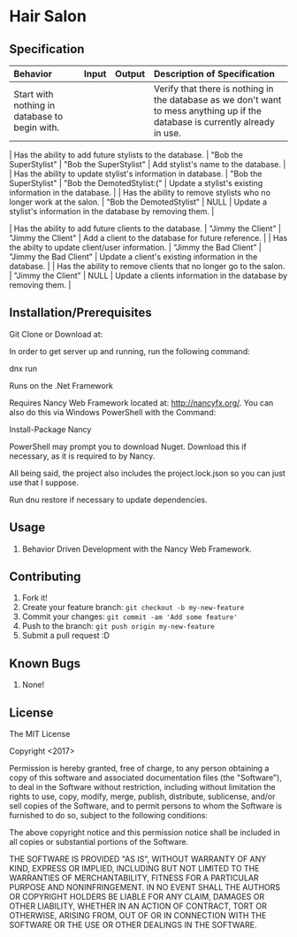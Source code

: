 # Hair Salon

## Specification

| Behavior | Input | Output | Description of Specification |
| :-------------     | :------------- | :------------- | :------------- |
| Start with nothing in database to begin with.| | | Verify that there is nothing in the database as we don't want to mess anything up if the database is currently already in use. |

| Has the ability to add future stylists to the database. | "Bob the SuperStylist" | "Bob the SuperStylist" | Add stylist's name to the database. |
| Has the ability to update stylist's information in database. | "Bob the SuperStylist" | "Bob the DemotedStylist:(" | Update a stylist's existing information in the database. |
| Has the ability to remove stylists who no longer work at the salon. | "Bob the DemotedStylist" | NULL | Update a stylist's information in the database by removing them. |

| Has the ability to add future clients to the database. | "Jimmy the Client" | "Jimmy the Client" | Add a client to the database for future reference. |
| Has the abilty to update client/user information. | "Jimmy the Bad Client" | "Jimmy the Bad Client" | Update a client's existing information in the database. |
| Has the ability to remove clients that no longer go to the salon. | "Jimmy the Client" | NULL | Update a clients information in the database by removing them. |


## Installation/Prerequisites

Git Clone or Download at:

In order to get server up and running, run the following command:

  dnx run

Runs on the .Net Framework

Requires Nancy Web Framework located at: http://nancyfx.org/. You can also do this via Windows PowerShell with the Command:

Install-Package Nancy

PowerShell may prompt you to download Nuget. Download this if necessary, as it is required to by Nancy.

All being said, the project also includes the project.lock.json so you can just use that I suppose.

Run dnu restore if necessary to update dependencies.


## Usage

1. Behavior Driven Development with the  Nancy Web Framework.

## Contributing

1. Fork it!
2. Create your feature branch: `git checkout -b my-new-feature`
3. Commit your changes: `git commit -am 'Add some feature'`
4. Push to the branch: `git push origin my-new-feature`
5. Submit a pull request :D

## Known Bugs

1. None!

## License

The MIT License

Copyright <2017> <Ethan Luts>

Permission is hereby granted, free of charge, to any person obtaining a copy of this software and associated documentation files (the "Software"), to deal in the Software without restriction, including without limitation the rights to use, copy, modify, merge, publish, distribute, sublicense, and/or sell copies of the Software, and to permit persons to whom the Software is furnished to do so, subject to the following conditions:

The above copyright notice and this permission notice shall be included in all copies or substantial portions of the Software.

THE SOFTWARE IS PROVIDED "AS IS", WITHOUT WARRANTY OF ANY KIND, EXPRESS OR IMPLIED, INCLUDING BUT NOT LIMITED TO THE WARRANTIES OF MERCHANTABILITY, FITNESS FOR A PARTICULAR PURPOSE AND NONINFRINGEMENT. IN NO EVENT SHALL THE AUTHORS OR COPYRIGHT HOLDERS BE LIABLE FOR ANY CLAIM, DAMAGES OR OTHER LIABILITY, WHETHER IN AN ACTION OF CONTRACT, TORT OR OTHERWISE, ARISING FROM, OUT OF OR IN CONNECTION WITH THE SOFTWARE OR THE USE OR OTHER DEALINGS IN THE SOFTWARE.
